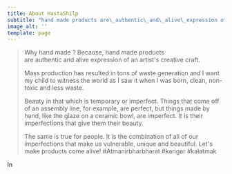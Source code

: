 ```yaml
---
title: About HastaShilp
subtitle: "hand made products are\_authentic\_and\_alive\_expression of an\_artist's creative craft."
image_alt: ''
template: page
---
```

> Why hand made ?
> Because, hand made products are authentic and alive expression of an artist's creative craft.
>
>
> Mass production has resulted in tons of waste generation and I want my child to witness the world as I saw it when I was born, clean, non-toxic and less waste.
>
>
> Beauty in that which is temporary or imperfect. Things that come off of an assembly line, for example, are perfect, but things made by hand, like the glaze on a ceramic bowl, are imperfect. It is their imperfections that give them their beauty.
>
>
> The same is true for people. It is the combination of all of our imperfections that make us vulnerable, unique and beautiful. Let's make products come alive! #Atmanirbharbharat #karigar #kalatmak

In
